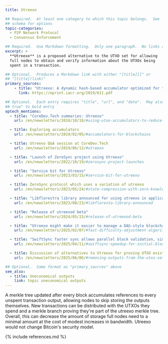 ```yaml
---
title: Utreexo

## Required.  At least one category to which this topic belongs.  See
## schema for options
topic-categories:
  - P2P Network Protocol
  - Consensus Enforcement

## Required.  Use Markdown formatting.  Only one paragraph.  No links allowed.
excerpt: >
  **Utreexo** is a proposed alternative to the UTXO set for allowing
  full nodes to obtain and verify information about the UTXOs being
  spent in a transaction.

## Optional.  Produces a Markdown link with either "[title][]" or
## "[title](link)"
primary_sources:
    - title: "Utreexo: A dynamic hash-based accumulator optimized for the Bitcoin UTXO set"
      link: https://eprint.iacr.org/2019/611.pdf

## Optional.  Each entry requires "title", "url", and "date".  May also use "feature:
## true" to bold entry
optech_mentions:
  - title: "CoreDev.Tech summaries: Utreexo"
    url: /en/newsletters/2018/10/16/#using-utxo-accumulators-to-reduce-data-storage-requirements-utreexo

  - title: Exploring accumulators
    url: /en/newsletters/2019/02/05/#accumulators-for-blockchains

  - title: Utreexo Q&A session at CoreDev.Tech
    url: /en/newsletters/2019/06/12/#utreexo

  - title: "Launch of ZeroSync project using Utreexo"
    url: /en/newsletters/2022/10/19/#zerosync-project-launches

  - title: "Service bit for Utreexo"
    url: /en/newsletters/2023/03/15/#service-bit-for-utreexo

  - title: ZeroSync protocol which uses a variation of utreexo
    url: /en/newsletters/2023/05/24/#state-compression-with-zero-knowledge-validity-proofs

  - title: "Libflorestra library announced for using utreexo in applications"
    url: /en/newsletters/2023/08/23/#libfloresta-library-announced

  - title: "Release of utreexod beta"
    url: /en/newsletters/2024/05/15/#release-of-utreexod-beta

  - title: "Utreexo might make it easier to manage a DAG-style blockchain"
    url: /en/newsletters/2025/02/07/#fast-difficulty-adjustment-algorithm-for-a-dag-blockchain

  - title: "SwiftSync faster sync allows parallel block validation, similar to Utreexo"
    url: /en/newsletters/2025/04/11/#swiftsync-speedup-for-initial-block-download

  - title: Discussion of alternatives to Utreexo for proving UTXO existence without a UTXO set
    url: /en/newsletters/2025/06/06/#removing-outputs-from-the-utxo-set-based-on-value-and-time

## Optional.  Same format as "primary_sources" above
see_also:
  - title: Uneconomical outputs
    link: topic uneconomical outputs
---
```

A merkle tree updated after every block accumulates references to
every unspent transaction output, allowing nodes to skip storing the
outputs themselves.  New transactions can be distributed with the
UTXOs they spend and a merkle branch proving they're part of the
utreexo merkle tree.  Overall, this can decrease the amount of storage
full nodes need to a minimal amount at the cost of modest increases in
bandwidth.  Utreexo would not change Bitcoin's security model.

{% include references.md %}
